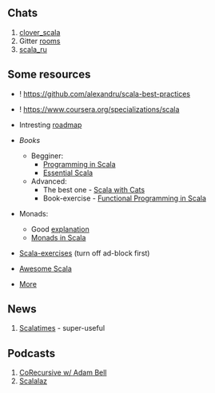 ## Chats
1. [clover_scala](https://t.me/clover_scala)
2. Gitter [rooms](https://gitter.im/typelevel/scala)
3. [scala_ru](https://t.me/scala_ru)

## Some resources
- ! https://github.com/alexandru/scala-best-practices
- ! https://www.coursera.org/specializations/scala
- Intresting [roadmap](https://gist.github.com/d1egoaz/2180cbbf7d373a0c5575f9a62466e5e1)
- _Books_
    - Begginer:
        - [Programming in Scala](https://booksites.artima.com/programming_in_scala_3ed)
        - [Essential Scala](https://underscore.io/training/courses/essential-scala/)
    - Advanced:
        - The best one - [Scala with Cats](https://underscore.io/books/scala-with-cats/)
        - Book-exercise - [Functional Programming in Scala](https://www.amazon.com/Functional-Programming-Scala-Paul-Chiusano/dp/1617290653)

- Monads:
    - Good [explanation](https://habrahabr.ru/post/183150/)
    - [Monads in Scala](https://medium.com/@sinisalouc/demystifying-the-monad-in-scala-cc716bb6f534)
- [Scala-exercises](https://www.scala-exercises.org/) (turn off ad-block first)
- [Awesome Scala](https://github.com/lauris/awesome-scala)
- [More](https://scala-lang.org/documentation/learn.html)

## News
1. [Scalatimes](http://scalatimes.com/) - super-useful

## Podcasts
1. [CoRecursive w/ Adam Bell](https://corecursive.com/)
2. [Scalalaz](https://scalalaz.ru)
